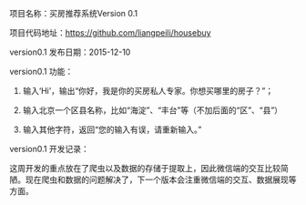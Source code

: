项目名称：买房推荐系统Version 0.1

项目代码地址：https://github.com/liangpeili/housebuy

version0.1 发布日期：2015-12-10

version0.1 功能：

1. 输入‘Hi’，输出“你好，我是你的买房私人专家。你想买哪里的房子？”；

2. 输入北京一个区县名称，比如“海淀”、“丰台”等（不加后面的“区”、“县”）

3. 输入其他字符，返回“您的输入有误，请重新输入。”

version0.1 开发记录：

这周开发的重点放在了爬虫以及数据的存储于提取上，因此微信端的交互比较简陋。现在爬虫和数据的问题解决了，下一个版本会注重微信端的交互、数据展现等方面。
